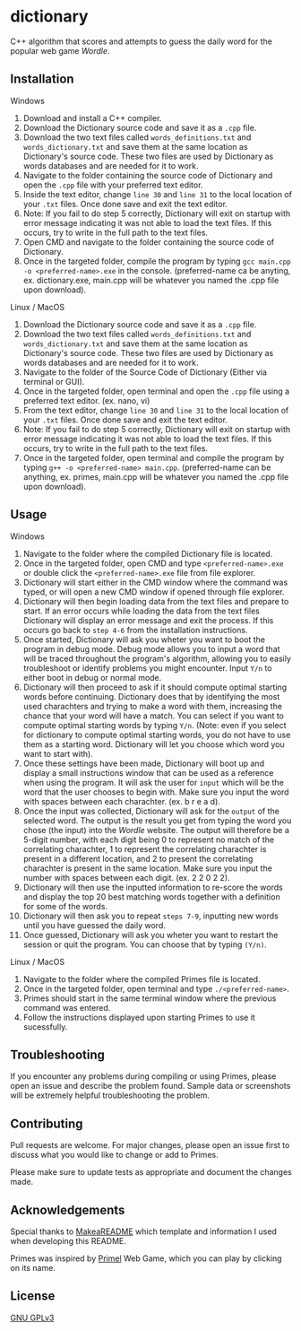 # dictionary

C++ algorithm that scores and attempts to guess the daily word for the popular web game _Wordle_.

## Installation

Windows

1. Download and install a C++ compiler.
2. Download the Dictionary source code and save it as a ```.cpp``` file.
3. Download the two text files called ```words_definitions.txt``` and ```words_dictionary.txt``` and save them at the same location as Dictionary's source code. These two files are used by Dictionary as words databases and are needed for it to work.
4. Navigate to the folder containing the source code of Dictionary and open the ```.cpp``` file with your preferred text editor.
5. Inside the text editor, change ```line 30``` and ```line 31``` to the local location of your ```.txt``` files. Once done save and exit the text editor.
6. Note: If you fail to do step 5 correctly, Dictionary will exit on startup with error message indicating it was not able to load the text files. If this occurs, try to write in the full path to the text files.
7. Open CMD and navigate to the folder containing the source code of Dictionary.
8. Once in the targeted folder, compile the program by typing ```gcc main.cpp -o <preferred-name>.exe``` in the console. (preferred-name ca be anyting, ex. dictionary.exe, main.cpp will be whatever you named the .cpp file upon download).

Linux / MacOS

1. Download the Dictionary source code and save it as a ```.cpp``` file.
2. Download the two text files called ```words_definitions.txt``` and ```words_dictionary.txt``` and save them at the same location as Dictionary's source code. These two files are used by Dictionary as words databases and are needed for it to work.
3. Navigate to the folder of the Source Code of Dictionary (Either via terminal or GUI).
4. Once in the targeted folder, open terminal and open the ```.cpp``` file using a preferred text editor. (ex. nano, vi)
5. From the text editor, change ```line 30``` and ```line 31``` to the local location of your ```.txt``` files. Once done save and exit the text editor.
6. Note: If you fail to do step 5 correctly, Dictionary will exit on startup with error message indicating it was not able to load the text files. If this occurs, try to write in the full path to the text files.
7. Once in the targeted folder, open terminal and compile the program by typing ```g++ -o <preferred-name> main.cpp```. (preferred-name can be anything, ex. primes, main.cpp will be whatever you named the .cpp file upon download).

## Usage

Windows

1. Navigate to the folder where the compiled Dictionary file is located.
2. Once in the targeted folder, open CMD and type ```<preferred-name>.exe``` or double click the ```<preferred-name>.exe``` file from file explorer.
3. Dictionary will start either in the CMD window where the command was typed, or will open a new CMD window if opened through file explorer.
4. Dictionary will then begin loading data from the text files and prepare to start. If an error occurs while loading the data from the text files Dictionary will display an error message and exit the process. If this occurs go back to ```step 4-6``` from the installation instructions.
5. Once started, Dictionary will ask you wheter you want to boot the program in debug mode. Debug mode allows you to input a word that will be traced throughout the program's algorithm, allowing you to easily troubleshoot or identify problems you might encounter. Input ```Y/n``` to either boot in debug or normal mode.
6. Dictionary will then proceed to ask if it should compute optimal starting words before continuing. Dictionary does that by identifying the most used charachters and trying to make a word with them, increasing the chance that your word will have a match. You can select if you want to compute optimal starting words by typing ```Y/n```. (Note: even if you select for dictionary to compute optimal starting words, you do not have to use them as a starting word. Dictionary will let you choose which word you want to start with).
7. Once these settings have been made, Dictionary will boot up and display a small instructions window that can be used as a reference when using the program. It will ask the user for ```input``` which will be the word that the user chooses to begin with. Make sure you input the word with spaces between each charachter. (ex. b r e a d).
8. Once the input was collected, Dictionary will ask for the ```output``` of the selected word. The output is the result you get from typing the word you chose (the input) into the _Wordle_ website. The output will therefore be a 5-digit number, with each digit being 0 to represent no match of the correlating charachter, 1 to represent the correlating charachter is present in a different location, and 2 to present the correlating charachter is present in the same location. Make sure you input the number with spaces between each digit. (ex. 2 2 0 2 2).
9. Dictionary will then use the inputted information to re-score the words and display the top 20 best matching words together with a definition for some of the words.
10. Dictionary will then ask you to repeat ```steps 7-9```, inputting new words until you have guessed the daily word.
11. Once guessed, Dictionary will ask you wheter you want to restart the session or quit the program. You can choose that by typing ```(Y/n)```.

Linux / MacOS

1. Navigate to the folder where the compiled Primes file is located.
2. Once in the targeted folder, open terminal and type ```./<preferred-name>```.
3. Primes should start in the same terminal window where the previous command was entered.
4. Follow the instructions displayed upon starting Primes to use it sucessfully.

## Troubleshooting

If you encounter any problems during compiling or using Primes, please open an issue and describe the problem found. Sample data or screenshots will be extremely helpful troubleshooting the problem.

## Contributing

Pull requests are welcome. For major changes, please open an issue first to discuss what you would like to change or add to Primes.

Please make sure to update tests as appropriate and document the changes made.

## Acknowledgements

Special thanks to [MakeaREADME](https://www.makeareadme.com) which template and information I used when developing this README.

Primes was inspired by [Primel](https://converged.yt/primel/) Web Game, which you can play by clicking on its name.

## License
[GNU GPLv3](https://www.gnu.org/licenses/gpl-3.0.en.html)

